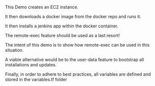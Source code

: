 This Demo creates an EC2 instance.

It then downloads a docker image from the docker repo and runs it.

It then installs a jenkins app within the docker container.

The remote-exec feature should be used as a last resort!

The intent of this demo is to show how remote-exec can be used in this situation.

A viable alternative would be to the user-data feature to bootstrap all
installations and updates.

Finally, in order to adhere to best practices, all variables are defined and stored in the variables.tf folder

